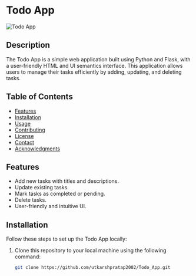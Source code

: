 # Todo App

![Todo App](file:///Users/utkarshsingh/Desktop/Screenshot%202023-09-02%20at%202.41.16%E2%80%AFPM.png)

## Description
The Todo App is a simple web application built using Python and Flask, with a user-friendly HTML and UI semantics interface. This application allows users to manage their tasks efficiently by adding, updating, and deleting tasks.

## Table of Contents
- [Features](#features)
- [Installation](#installation)
- [Usage](#usage)
- [Contributing](#contributing)
- [License](#license)
- [Contact](#contact)
- [Acknowledgments](#acknowledgments)

## Features
- Add new tasks with titles and descriptions.
- Update existing tasks.
- Mark tasks as completed or pending.
- Delete tasks.
- User-friendly and intuitive UI.

## Installation
Follow these steps to set up the Todo App locally:

1. Clone this repository to your local machine using the following command:
   ```bash
   git clone https://github.com/utkarshpratap2002/Todo_App.git
